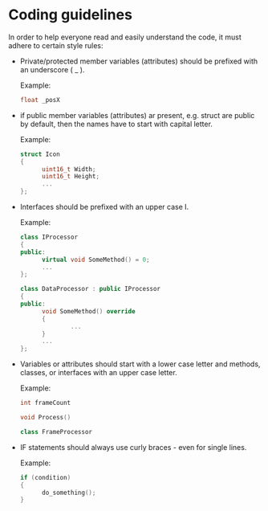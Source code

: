 # Coding guidelines

In order to help everyone read and easily understand the code, it must adhere to certain style rules:

- Private/protected member variables (attributes) should be prefixed with an underscore ( _ ).

  Example:

  ```cpp
  float _posX
  ```

- if public member variables (attributes) ar present, e.g. struct are public by default, then the names have to start with capital letter.

  Example:

  ```cpp
  struct Icon
  {
        uint16_t Width;
        uint16_t Height;
        ...
  };
  ```

- Interfaces should be prefixed with an upper case I.

  Example:

  ```cpp
  class IProcessor
  {
  public:
        virtual void SomeMethod() = 0;
        ...
  };

  class DataProcessor : public IProcessor
  {
  public:
        void SomeMethod() override
        {
                ...
        }
        ...
  };
  ```

- Variables or attributes should start with a lower case letter and methods, classes, or interfaces with an upper case letter.

  Example:

  ```cpp
  int frameCount

  void Process()

  class FrameProcessor
  ```

- IF statements should always use curly braces - even for single lines.

  Example:

  ```cpp
  if (condition)
  {
        do_something();
  }
  ```
